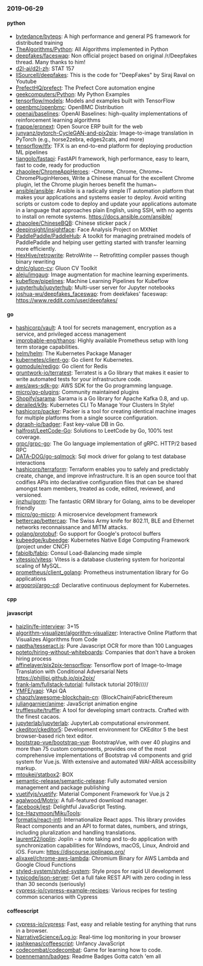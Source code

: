 ### 2019-06-29

#### python
* [bytedance/byteps](https://github.com/bytedance/byteps): A high performance and general PS framework for distributed training
* [TheAlgorithms/Python](https://github.com/TheAlgorithms/Python): All Algorithms implemented in Python
* [deepfakes/faceswap](https://github.com/deepfakes/faceswap): Non official project based on original /r/Deepfakes thread. Many thanks to him!
* [d2l-ai/d2l-zh](https://github.com/d2l-ai/d2l-zh): STAT 157
* [llSourcell/deepfakes](https://github.com/llSourcell/deepfakes): This is the code for "DeepFakes" by Siraj Raval on Youtube
* [PrefectHQ/prefect](https://github.com/PrefectHQ/prefect): The Prefect Core automation engine
* [geekcomputers/Python](https://github.com/geekcomputers/Python): My Python Examples
* [tensorflow/models](https://github.com/tensorflow/models): Models and examples built with TensorFlow
* [openbmc/openbmc](https://github.com/openbmc/openbmc): OpenBMC Distribution
* [openai/baselines](https://github.com/openai/baselines): OpenAI Baselines: high-quality implementations of reinforcement learning algorithms
* [frappe/erpnext](https://github.com/frappe/erpnext): Open Source ERP built for the web
* [junyanz/pytorch-CycleGAN-and-pix2pix](https://github.com/junyanz/pytorch-CycleGAN-and-pix2pix): Image-to-image translation in PyTorch (e.g., horse2zebra, edges2cats, and more)
* [tensorflow/tfx](https://github.com/tensorflow/tfx): TFX is an end-to-end platform for deploying production ML pipelines
* [tiangolo/fastapi](https://github.com/tiangolo/fastapi): FastAPI framework, high performance, easy to learn, fast to code, ready for production
* [zhaoolee/ChromeAppHeroes](https://github.com/zhaoolee/ChromeAppHeroes): -Chrome, Chrome, Chrome~ ChromePluginHeroes, Write a Chinese manual for the excellent Chrome plugin, let the Chrome plugin heroes benefit the human~
* [ansible/ansible](https://github.com/ansible/ansible): Ansible is a radically simple IT automation platform that makes your applications and systems easier to deploy. Avoid writing scripts or custom code to deploy and update your applications  automate in a language that approaches plain English, using SSH, with no agents to install on remote systems. https://docs.ansible.com/ansible/
* [zhaoolee/ChineseBQB](https://github.com/zhaoolee/ChineseBQB): Chinese sticker pack / 
* [deepinsight/insightface](https://github.com/deepinsight/insightface): Face Analysis Project on MXNet
* [PaddlePaddle/PaddleHub](https://github.com/PaddlePaddle/PaddleHub): A toolkit for managing pretrained models of PaddlePaddle and helping user getting started with transfer learning more efficiently. 
* [HexHive/retrowrite](https://github.com/HexHive/retrowrite): RetroWrite -- Retrofitting compiler passes though binary rewriting
* [dmlc/gluon-cv](https://github.com/dmlc/gluon-cv): Gluon CV Toolkit
* [aleju/imgaug](https://github.com/aleju/imgaug): Image augmentation for machine learning experiments.
* [kubeflow/pipelines](https://github.com/kubeflow/pipelines): Machine Learning Pipelines for Kubeflow
* [jupyterhub/jupyterhub](https://github.com/jupyterhub/jupyterhub): Multi-user server for Jupyter notebooks
* [joshua-wu/deepfakes_faceswap](https://github.com/joshua-wu/deepfakes_faceswap): from deekfakes' faceswap: https://www.reddit.com/user/deepfakes/

#### go
* [hashicorp/vault](https://github.com/hashicorp/vault): A tool for secrets management, encryption as a service, and privileged access management
* [improbable-eng/thanos](https://github.com/improbable-eng/thanos): Highly available Prometheus setup with long term storage capabilities.
* [helm/helm](https://github.com/helm/helm): The Kubernetes Package Manager
* [kubernetes/client-go](https://github.com/kubernetes/client-go): Go client for Kubernetes.
* [gomodule/redigo](https://github.com/gomodule/redigo): Go client for Redis
* [gruntwork-io/terratest](https://github.com/gruntwork-io/terratest): Terratest is a Go library that makes it easier to write automated tests for your infrastructure code.
* [aws/aws-sdk-go](https://github.com/aws/aws-sdk-go): AWS SDK for the Go programming language.
* [micro/go-plugins](https://github.com/micro/go-plugins): Community maintained plugins
* [Shopify/sarama](https://github.com/Shopify/sarama): Sarama is a Go library for Apache Kafka 0.8, and up.
* [derailed/k9s](https://github.com/derailed/k9s):  Kubernetes CLI To Manage Your Clusters In Style!
* [hashicorp/packer](https://github.com/hashicorp/packer): Packer is a tool for creating identical machine images for multiple platforms from a single source configuration.
* [dgraph-io/badger](https://github.com/dgraph-io/badger): Fast key-value DB in Go.
* [halfrost/LeetCode-Go](https://github.com/halfrost/LeetCode-Go):  Solutions to LeetCode by Go, 100% test coverage.
* [grpc/grpc-go](https://github.com/grpc/grpc-go): The Go language implementation of gRPC. HTTP/2 based RPC
* [DATA-DOG/go-sqlmock](https://github.com/DATA-DOG/go-sqlmock): Sql mock driver for golang to test database interactions
* [hashicorp/terraform](https://github.com/hashicorp/terraform): Terraform enables you to safely and predictably create, change, and improve infrastructure. It is an open source tool that codifies APIs into declarative configuration files that can be shared amongst team members, treated as code, edited, reviewed, and versioned.
* [jinzhu/gorm](https://github.com/jinzhu/gorm): The fantastic ORM library for Golang, aims to be developer friendly
* [micro/go-micro](https://github.com/micro/go-micro): A microservice development framework
* [bettercap/bettercap](https://github.com/bettercap/bettercap): The Swiss Army knife for 802.11, BLE and Ethernet networks reconnaissance and MITM attacks.
* [golang/protobuf](https://github.com/golang/protobuf): Go support for Google's protocol buffers
* [kubeedge/kubeedge](https://github.com/kubeedge/kubeedge): Kubernetes Native Edge Computing Framework (project under CNCF)
* [fabiolb/fabio](https://github.com/fabiolb/fabio): Consul Load-Balancing made simple
* [vitessio/vitess](https://github.com/vitessio/vitess): Vitess is a database clustering system for horizontal scaling of MySQL.
* [prometheus/client_golang](https://github.com/prometheus/client_golang): Prometheus instrumentation library for Go applications
* [argoproj/argo-cd](https://github.com/argoproj/argo-cd): Declarative continuous deployment for Kubernetes.

#### cpp

#### javascript
* [haizlin/fe-interview](https://github.com/haizlin/fe-interview):  3+15
* [algorithm-visualizer/algorithm-visualizer](https://github.com/algorithm-visualizer/algorithm-visualizer): Interactive Online Platform that Visualizes Algorithms from Code
* [naptha/tesseract.js](https://github.com/naptha/tesseract.js): Pure Javascript OCR for more than 100 Languages 
* [poteto/hiring-without-whiteboards](https://github.com/poteto/hiring-without-whiteboards):  Companies that don't have a broken hiring process
* [affinelayer/pix2pix-tensorflow](https://github.com/affinelayer/pix2pix-tensorflow): Tensorflow port of Image-to-Image Translation with Conditional Adversarial Nets https://phillipi.github.io/pix2pix/
* [frank-lam/fullstack-tutorial](https://github.com/frank-lam/fullstack-tutorial):  fullstack tutorial 2019/////
* [YMFE/yapi](https://github.com/YMFE/yapi): YApi QA
* [chaozh/awesome-blockchain-cn](https://github.com/chaozh/awesome-blockchain-cn): (BlockChain)FabricEthereum
* [juliangarnier/anime](https://github.com/juliangarnier/anime): JavaScript animation engine
* [trufflesuite/truffle](https://github.com/trufflesuite/truffle): A tool for developing smart contracts. Crafted with the finest cacaos.
* [jupyterlab/jupyterlab](https://github.com/jupyterlab/jupyterlab): JupyterLab computational environment.
* [ckeditor/ckeditor5](https://github.com/ckeditor/ckeditor5): Development environment for CKEditor 5  the best browser-based rich text editor.
* [bootstrap-vue/bootstrap-vue](https://github.com/bootstrap-vue/bootstrap-vue): BootstrapVue, with over 40 plugins and more than 75 custom components, provides one of the most comprehensive implementations of Bootstrap v4 components and grid system for Vue.js. With extensive and automated WAI-ARIA accessibility markup.
* [mtoukei/statbox2](https://github.com/mtoukei/statbox2): BOX
* [semantic-release/semantic-release](https://github.com/semantic-release/semantic-release):  Fully automated version management and package publishing
* [vuetifyjs/vuetify](https://github.com/vuetifyjs/vuetify):  Material Component Framework for Vue.js 2
* [agalwood/Motrix](https://github.com/agalwood/Motrix): A full-featured download manager.
* [facebook/jest](https://github.com/facebook/jest): Delightful JavaScript Testing.
* [Ice-Hazymoon/MikuTools](https://github.com/Ice-Hazymoon/MikuTools): 
* [formatjs/react-intl](https://github.com/formatjs/react-intl): Internationalize React apps. This library provides React components and an API to format dates, numbers, and strings, including pluralization and handling translations.
* [laurent22/joplin](https://github.com/laurent22/joplin): Joplin - a note taking and to-do application with synchronization capabilities for Windows, macOS, Linux, Android and iOS. Forum: https://discourse.joplinapp.org/
* [alixaxel/chrome-aws-lambda](https://github.com/alixaxel/chrome-aws-lambda): Chromium Binary for AWS Lambda and Google Cloud Functions
* [styled-system/styled-system](https://github.com/styled-system/styled-system):  Style props for rapid UI development
* [typicode/json-server](https://github.com/typicode/json-server): Get a full fake REST API with zero coding in less than 30 seconds (seriously)
* [cypress-io/cypress-example-recipes](https://github.com/cypress-io/cypress-example-recipes): Various recipes for testing common scenarios with Cypress

#### coffeescript
* [cypress-io/cypress](https://github.com/cypress-io/cypress): Fast, easy and reliable testing for anything that runs in a browser.
* [NarrativeScience/Log.io](https://github.com/NarrativeScience/Log.io): Real-time log monitoring in your browser
* [jashkenas/coffeescript](https://github.com/jashkenas/coffeescript): Unfancy JavaScript
* [codecombat/codecombat](https://github.com/codecombat/codecombat): Game for learning how to code.
* [boennemann/badges](https://github.com/boennemann/badges):  Readme Badges  Gotta catch 'em all
